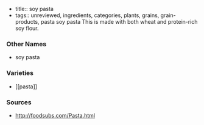 - title:: soy pasta
- tags:: unreviewed, ingredients, categories, plants, grains, grain-products, pasta
soy pasta This is made with both wheat and protein-rich soy flour.

### Other Names

* soy pasta

### Varieties

* [[pasta]]

### Sources
* http://foodsubs.com/Pasta.html
